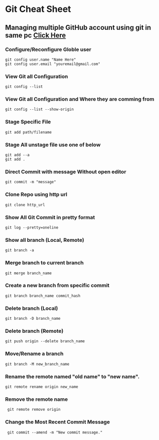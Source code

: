 # Git Cheat Sheet

## Managing multiple GitHub account using git in same pc [Click Here](https://dev.to/raven404/managing-multiple-github-account-using-git-in-windows-2m0h)

### Configure/Reconfigure Globle user
    git config user.name "Name Here"
    git config user.email "youremail@gmail.com"

### View Git all Configuration
    git config --list

### View Git all Configuration and Where they are comming from
    git config --list --show-origin

### Stage Specific File
    git add path/filename

### Stage All unstage file use one of below
    git add --a
    git add .

### Direct Commit with message Without open editor
    git commit -m "message"

### Clone Repo using http url
    git clone http_url

### Show All Git Commit in pretty format
    git log --pretty=oneline

### Show all branch (Local, Remote)
    git branch -a

### Merge branch to current branch
    git merge branch_name

### Create a new branch from specific commit
    git branch branch_name commit_hash

### Delete branch (Local)
    git branch -D branch_name

### Delete branch (Remote)
    git push origin --delete branch_name

### Move/Rename a branch
    git branch -M new_branch_name

### Rename the remote named "old name" to "new name".
    git remote rename origin new_name

### Remove the remote name
     git remote remove origin

### Change the Most Recent Commit Message

     git commit --amend -m "New commit message."
